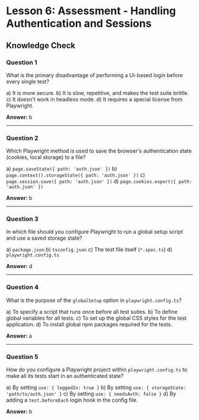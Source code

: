 # Lesson 6: Assessment - Handling Authentication and Sessions

## Knowledge Check

### Question 1

What is the primary disadvantage of performing a UI-based login before every single test?

a) It is more secure.
b) It is slow, repetitive, and makes the test suite brittle.
c) It doesn't work in headless mode.
d) It requires a special license from Playwright.

**Answer:** b

---

### Question 2

Which Playwright method is used to save the browser's authentication state (cookies, local storage) to a file?

a) `page.saveState({ path: 'auth.json' })`
b) `page.context().storageState({ path: 'auth.json' })`
c) `page.session.save({ path: 'auth.json' })`
d) `page.cookies.export({ path: 'auth.json' })`

**Answer:** b

---

### Question 3

In which file should you configure Playwright to run a global setup script and use a saved storage state?

a) `package.json`
b) `tsconfig.json`
c) The test file itself (`*.spec.ts`)
d) `playwright.config.ts`

**Answer:** d

---

### Question 4

What is the purpose of the `globalSetup` option in `playwright.config.ts`?

a) To specify a script that runs once before all test suites.
b) To define global variables for all tests.
c) To set up the global CSS styles for the test application.
d) To install global npm packages required for the tests.

**Answer:** a

---

### Question 5

How do you configure a Playwright project within `playwright.config.ts` to make all its tests start in an authenticated state?

a) By setting `use: { loggedIn: true }`
b) By setting `use: { storageState: 'path/to/auth.json' }`
c) By setting `use: { needsAuth: false }`
d) By adding a `test.beforeEach` login hook in the config file.

**Answer:** b